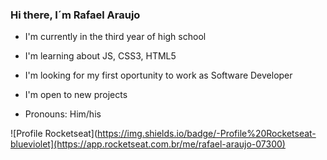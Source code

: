 ### Hi there, I´m Rafael Araujo 

- I'm currently in the third year of high school
- I'm learning about JS, CSS3, HTML5
- I'm looking for my first oportunity to work as Software Developer
- I'm open to new projects

- Pronouns: Him/his

![Profile Rocketseat](https://img.shields.io/badge/-Profile%20Rocketseat-blueviolet](https://app.rocketseat.com.br/me/rafael-araujo-07300)
